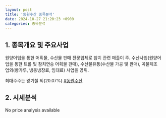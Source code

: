 ```yaml
---
layout: post
title: '동원수산 종목분석'
date: 2024-10-27 21:20:23 +0900
categories: 종목분석
---
```


## 1. 종목개요 및 주요사업

원양어업을 통한 어획물, 수산물 판매 전문업체로 참치 관련 매출이 주. 수산사업(원양어업을 통한 트롤 및 참치연승 어획물 판매), 수산물유통(수산물 가공 및 판매), 곡물제조업외(빵가루, 냉동냉장료, 임대료) 사업을 영위. 

최대주주는 왕기철 외(20.07%)
[#동원수산](#)

## 2. 시세분석

No price analysis available
